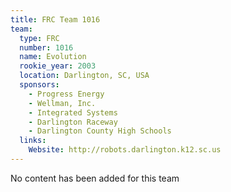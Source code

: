 ```yaml
---
title: FRC Team 1016
team:
  type: FRC
  number: 1016
  name: Evolution
  rookie_year: 2003
  location: Darlington, SC, USA
  sponsors:
    - Progress Energy
    - Wellman, Inc.
    - Integrated Systems
    - Darlington Raceway
    - Darlington County High Schools
  links:
    Website: http://robots.darlington.k12.sc.us
---
```

No content has been added for this team
